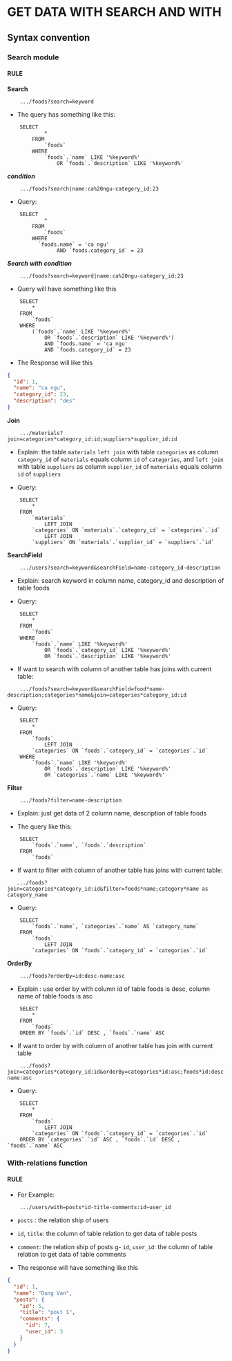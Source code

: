 # GET DATA WITH SEARCH AND WITH
## Syntax convention 
### Search module

#### RULE

**Search**

```
    .../foods?search=keyword
```

- The query has something like this:

```mysql
    SELECT 
            *
        FROM
            `foods`
        WHERE
            `foods`.`name` LIKE '%keyword%'
                OR `foods`.`description` LIKE '%keyword%'
```

***condition***

```
    .../foods?search|name:ca%20ngu-category_id:23
```
- Query:

```mysql
    SELECT 
            *
        FROM
            `foods`
        WHERE
          `foods.name` = 'ca ngu'
                AND `foods.category_id` = 23
```
***Search with condition***

```
    .../foods?search=keyword|name:ca%20ngu-category_id:23
```

- Query will have something like this

```mysql
    SELECT 
        *
    FROM
        `foods`
    WHERE
        (`foods`.`name` LIKE '%keyword%'
            OR `foods`.`description` LIKE '%keyword%')
            AND `foods.name` = 'ca ngu'
            AND `foods.category_id` = 23
```

- The Response will like this

```json
{
  "id": 1,
  "name": "ca ngu",
  "category_id": 23,
  "description": "des"
}
```
**Join**

```
    .../materials?join=categories*category_id:id;suppliers*supplier_id:id
```

- Explain: the table `materials` `left join` with table `categories` as column `category_id` of `materials` equals column `id` of `categories`, and `left join` with table `suppliers` as column `supplier_id` of `materials` equals column `id` of `suppliers`

- Query:

```mysql
    SELECT 
        *
    FROM
        `materials`
            LEFT JOIN
        `categories` ON `materials`.`category_id` = `categories`.`id`
            LEFT JOIN
        `suppliers` ON `materials`.`supplier_id` = `suppliers`.`id`
```

**SearchField**

```
    .../users?search=keyword&searchField=name-category_id-description
```

- Explain: search keyword in column name, category_id and description of table foods

- Query:

```mysql
    SELECT 
        *
    FROM
        `foods`
    WHERE
        `foods`.`name` LIKE '%keyword%'
            OR `foods`.`category_id` LIKE '%keyword%'
            OR `foods`.`description` LIKE '%keyword%'
```
- If want to search with column of another table has joins with current table:

```
    .../foods?search=keyword&searchField=food*name-description;categories*name&join=categories*category_id:id
```
- Query:

```mysql
    SELECT 
        *
    FROM
        `foods`
            LEFT JOIN
        `categories` ON `foods`.`category_id` = `categories`.`id`
    WHERE
        `foods`.`name` LIKE '%keyword%'
            OR `foods`.`description` LIKE '%keyword%'
            OR `categories`.`name` LIKE '%keyword%'

```

**Filter**

```
    .../foods?filter=name-description
```

- Explain: just get data of 2 column name, description of table foods

- The query like this:

```mysql
    SELECT 
        `foods`.`name`, `foods`.`description`
    FROM
        `foods`
```
- If want to filter with column of another table has joins with current table:

```
   .../foods?join=categories*category_id:id&filter=foods*name;category*name as category_name 
```
- Query:

```mysql
    SELECT 
        `foods`.`name`, `categories`.`name` AS `category_name`
    FROM
        `foods`
            LEFT JOIN
        `categories` ON `foods`.`category_id` = `categories`.`id`
```

**OrderBy**

```
    .../foods?orderBy=id:desc-name:asc
```
- Explain : use order by with column id of table foods is desc, column name of table foods is asc

```mysql
    SELECT 
        *
    FROM
        `foods`
    ORDER BY `foods`.`id` DESC , `foods`.`name` ASC
```

- If want to order by with column of another table has join with current table

```
    .../foods?join=categories*category_id:id&orderBy=categories*id:asc;foods*id:desc-name:asc
```
- Query:

```mysql
    SELECT 
        *
    FROM
        `foods`
            LEFT JOIN
        `categories` ON `foods`.`category_id` = `categories`.`id`
    ORDER BY `categories`.`id` ASC , `foods`.`id` DESC , `foods`.`name` ASC
``` 

### With-relations function
#### RULE

- For Example:

```
    .../users/with=posts*id-title-comments:id~user_id
```

- `posts` : the relation ship of users
- `id`, `title`: the column of table relation to get data of table posts
- `comment`: the relation ship of posts
g- `id`, `user_id`: the column of table relation to get data of table comments

- The response will have something like this

```json
{
  "id": 1,
  "name": "Dung Van",
  "posts": {
    "id": 5,
    "title": "post 1",
    "comments": {
      "id": 7,
      "user_id": 3
    }
  }
}
```

